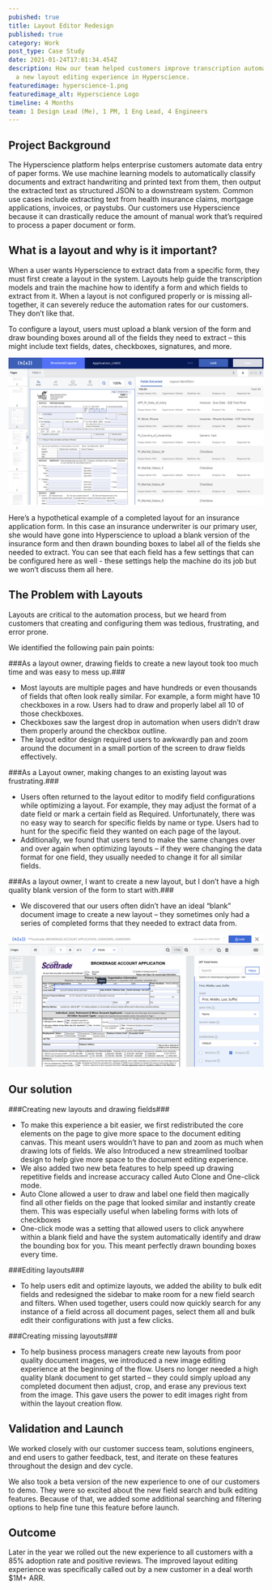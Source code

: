 ```yaml
---
pubished: true
title: Layout Editor Redesign
published: true
category: Work
post_type: Case Study
date: 2021-01-24T17:01:34.454Z
description: How our team helped customers improve transcription automation with
  a new layout editing experience in Hyperscience.
featuredimage: hyperscience-1.png
featuredimage_alt: Hyperscience Logo
timeline: 4 Months
team: 1 Design Lead (Me), 1 PM, 1 Eng Lead, 4 Engineers
---
```


## Project Background

The Hyperscience platform helps enterprise customers automate data entry of paper forms. We use machine learning models to automatically classify documents and extract handwriting and printed text from them, then output the extracted text as structured JSON to a downstream system. Common use cases include extracting text from health insurance claims, mortgage applications, invoices, or paystubs. Our customers use Hyperscience because it can drastically reduce the amount of manual work that’s required to process a paper document or form.

## What is a layout and why is it important?

When a user wants Hyperscience to extract data from a specific form, they must first create a layout in the system. Layouts help guide the transcription models and train the machine how to identify a form and which fields to extract from it. When a layout is not configured properly or is missing all-together, it can severely reduce the automation rates for our customers. They don’t like that. 

To configure a layout, users must upload a blank version of the form and draw bounding boxes around all of the fields they need to extract – this might include text fields, dates, checkboxes, signatures, and more.

![Original Layout Editor Design](screen-shot-2020-12-10-at-1.12.20-pm.png "The original Layout Editor design")


Here’s a hypothetical example of a completed layout for an insurance application form. In this case an insurance underwriter is our primary user, she would have gone into Hyperscience to upload a blank version of the insurance form and then drawn bounding boxes to label all of the fields she needed to extract. You can see that each field has a few settings that can be configured here as well - these settings help the machine do its job but we won’t discuss them all here.

## The Problem with Layouts

Layouts are critical to the automation process, but we heard from customers that creating and configuring them was tedious, frustrating, and error prone. 

We identified the following pain pain points:

###As a layout owner, drawing fields to create a new layout took too much time and was easy to mess up.###

   * Most layouts are multiple pages and have hundreds or even thousands of fields that often look really similar. For example, a form might have 10 checkboxes in a row. Users had to draw and properly label all 10 of those checkboxes.
   * Checkboxes saw the largest drop in automation when users didn’t draw them properly around the checkbox outline.
   * The layout editor design required users to awkwardly pan and zoom around the document in a small portion of the screen to draw fields effectively. 

###As a Layout owner, making changes to an existing layout was frustrating.###
   * Users often returned to the layout editor to modify field configurations while optimizing a layout. For example, they may adjust the format of a date field or mark a certain field as Required. Unfortunately, there was no easy way to search for specific fields by name or type. Users had to hunt for the specific field they wanted on each page of the layout.
   * Additionally, we found that users tend to make the same changes over and over again when optimizing layouts – if they were changing the data format for one field, they usually needed to change it for all similar fields.

###As a layout owner, I want to create a new layout, but I don’t have a high quality blank version of the form to start with.###
   * We discovered that our users often didn’t have an ideal “blank” document image to create a new layout – they sometimes only had a series of completed forms that they needed to extract data from. 

![](screen-shot-2021-01-20-at-11.21.15-pm.png)

## Our solution

###Creating new layouts and drawing fields###
   * To make this experience a bit easier, we first redistributed the core elements on the page to give more space to the document editing canvas. This meant users wouldn’t have to pan and zoom as much when drawing lots of fields. We also Introduced a new streamlined toolbar design to help give more space to the document editing experience. 
   * We also added two new beta features to help speed up drawing repetitive fields and increase accuracy called Auto Clone and One-click mode.
   * Auto Clone allowed a user to draw and label one field then magically find all other fields on the page that looked similar and instantly create them. This was especially useful when labeling forms with lots of checkboxes
   * One-click mode was a setting that allowed users to click anywhere within a blank field and have the system automatically identify and draw the bounding box for you. This meant perfectly drawn bounding boxes every time.  

###Editing layouts###
   * To help users edit and optimize layouts, we added the ability to bulk edit fields and redesigned the sidebar to make room for a new field search and filters. When used together, users could now quickly search for any instance of a field across all document pages, select them all and bulk edit their configurations with just a few clicks.

###Creating missing layouts###
   * To help business process managers create new layouts from poor quality document images, we introduced a new image editing experience at the beginning of the flow. Users no longer needed a high quality blank document to get started – they could simply upload any completed document then adjust, crop, and erase any previous text from the image. This gave users the power to edit images right from within the layout creation flow.

## Validation and Launch

We worked closely with our customer success team, solutions engineers, and end users to gather feedback, test, and iterate on these features throughout the design and dev cycle. 

We also took a beta version of the new experience to one of our customers to demo. They were so excited about the new field search and bulk editing features. Because of that, we added some additional searching and filtering options to help fine tune this feature before launch.

## Outcome

Later in the year we rolled out the new experience to all customers with a 85% adoption rate and positive reviews. The improved layout editing experience was specifically called out by a new customer in a deal worth $1M+ ARR.
